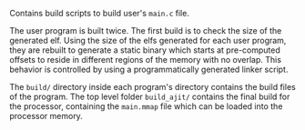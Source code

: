 Contains build scripts to build
user's `main.c` file.

The user program is built twice.
The first build is to check the size of
the generated elf. Using the size of the elfs
generated for each user program, they are rebuilt
to generate a static binary which starts at pre-computed
offsets to reside in different regions of the memory
with no overlap. This behavior is controlled by using
a programmatically generated linker script.

The `build/` directory inside each program's directory
contains the build files of the program.
The top level folder `build_ajit/` contains the final build
for the processor, containing the `main.mmap` file which
can be loaded into the processor memory.

